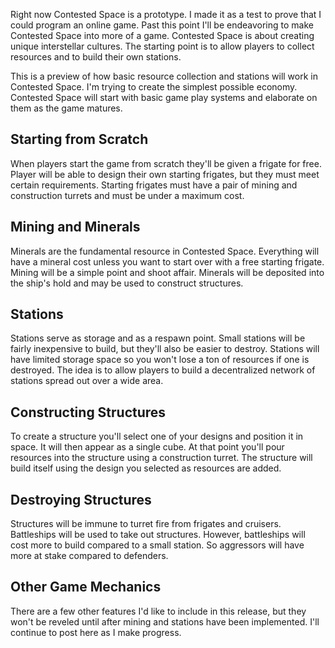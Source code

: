 Right now Contested Space is a prototype. I made it as a test to prove that I could program an online game. Past this point I'll be endeavoring to make Contested Space into more of a game. Contested Space is about creating unique interstellar cultures. The starting point is to allow players to collect resources and to build their own stations.

This is a preview of how basic resource collection and stations will work in Contested Space. I'm trying to create the simplest possible economy. Contested Space will start with basic game play systems and elaborate on them as the game matures.

## Starting from Scratch

When players start the game from scratch they'll be given a frigate for free. Player will be able to design their own starting frigates, but they must meet certain requirements. Starting frigates must have a pair of mining and construction turrets and must be under a maximum cost.

## Mining and Minerals

Minerals are the fundamental resource in Contested Space. Everything will have a mineral cost unless you want to start over with a free starting frigate. Mining will be a simple point and shoot affair. Minerals will be deposited into the ship's hold and may be used to construct structures.

<!-- I'm not a fan of mining in space games. It's just too tedious to do for a long period of time. Eventually players will be able to create mining drones to do the work for them, but drones won't be added to the game in the next release. We'll be focusing on the initial experience of starting out and building your first station. -->

## Stations

Stations serve as storage and as a respawn point. Small stations will be fairly inexpensive to build, but they'll also be easier to destroy. Stations will have limited storage space so you won't lose a ton of resources if one is destroyed. The idea is to allow players to build a decentralized network of stations spread out over a wide area.

## Constructing Structures

To create a structure you'll select one of your designs and position it in space. It will then appear as a single cube. At that point you'll pour resources into the structure using a construction turret. The structure will build itself using the design you selected as resources are added.

## Destroying Structures

Structures will be immune to turret fire from frigates and cruisers. Battleships will be used to take out structures. However, battleships will cost more to build compared to a small station. So aggressors will have more at stake compared to defenders.

## Other Game Mechanics

There are a few other features I'd like to include in this release, but they won't be reveled until after mining and stations have been implemented. I'll continue to post here as I make progress.